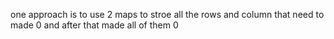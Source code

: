 one approach is to use 2 maps to stroe all the rows and column that need to made 0 and after that made all of them 0